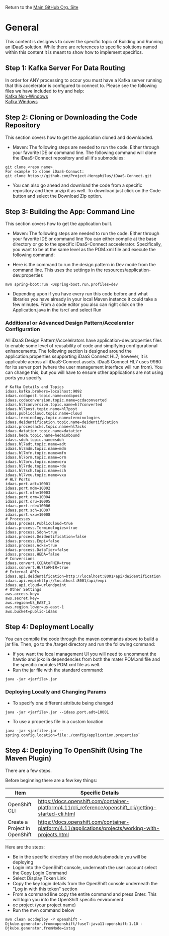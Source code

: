 Return to the <a href="https://github.com/Project-Herophilus" target="_blank">Main GitHub Org. Site</a>

# General 
This content is designws to cover the specific topic of Building and Running an iDaaS solution. While there are references to specific solutions 
named within this content it is meant to show how to implement specifics.

## Step 1: Kafka Server For Data Routing
In order for ANY processing to occur you must have a Kafka server running that this accelerator is configured to connect to.
Please see the following files we have included to try and help: <br/>
[Kafka Non-Windows](https://github.com/Project-Herophilus/Project-Herophilus-Assets/blob/main/Kafka.md)<br/>
[Kafka Windows](https://github.com/Project-Herophilus/Project-Herophilus-Assets/blob/main/KafkaWindows.md)<br/>

## Step 2: Cloning or Downloading the Code Repository
This section covers how to get the application cloned and downloaded.
+ Maven: The following steps are needed to run the code. Either through your favorite IDE or command line. The following command will
clone the iDaaS-Connect repository and all it's submodules:
```
git clone <repo name>
For example to clone iDaaS-Connwct:
git clone https://github.com/Project-Herophilus/iDaaS-Connect.git
 ```
+ You can also go ahead and download the code from a specific repository and then unzip it as well. To download just click on the Code
button and select the Download Zip option.

## Step 3: Building the App: Command Line
This section covers how to get the application built.
+ Maven: The following steps are needed to run the code. Either through your favorite IDE or command line
You can either compile at the base directory or go to the specific iDaaS-Connect acceelerator. Specifically, you want to
be at the same level as the POM.xml file and execute the following command: <br/>

- Here is the command to run the design pattern in Dev mode from the command line. This uses the settings in the resources/application-dev.properties
```
mvn spring-boot:run -Dspring-boot.run.profiles=dev
 ```

- Depending upon if you have every run this code before and what libraries you have already in your local Maven instance
it could take a few minutes. From a code editor you also can right click on the Application.java in the /src/<application namespace> and select Run

### Additional or Advanced Design Pattern/Accelerator Configuration
 
All iDaaS Design Pattern/Accelelrators have application-dev.properties files to enable some level of reusability of code and simplfying configurational enhancements. The following section is designed around the application.properties ssupporting iDaaS Connect HL7; however, it is applicable across all iDaaS-Connect assets. iDaaS Connect HL7 uses 9980 for its server port (where the user management interface will run from). You can change this, but you will have to ensure other applications are not using ports you specify.

```
# Kafka Details and Topics
idaas.kafka.brokers=localhost:9092
idaas.ccdapost.topic.name=ccdapost
idaas.ccdaconversion.topic.name=ccdaconverted
idaas.hl7conversion.topic.name=hl7converted
idaas.hl7post.topic.name=hl7post
idaas.publiccloud.topic.name=cloud
idaas.terminology.topic.name=terminologies
idaas.deidentification.topic.name=deidentification
idaas.processacks.topic.name=hl7acks
idaas.datatier.topic.name=datatier
idass.heda.topic.name=hedainbound
idass.sdoh.topic.name=sdoh
idaas.hl7adt.topic.name=adt
idaas.hl7mdm.topic.name=mdm
idaas.hl7mfn.topic.name=mfn
idaas.hl7orm.topic.name=orm
idaas.hl7oru.topic.name=oru
idaas.hl7rde.topic.name=rde
idaas.hl7sch.topic.name=sch
idaas.hl7vxu.topic.name=vxu
# HL7 Ports
idaas.port.adt=10001
idaas.port.mdm=10002
idaas.port.mfn=10003
idaas.port.orm=10004
idaas.port.oru=10005
idaas.port.rde=10006
idaas.port.sch=10007
idaas.port.vxu=10008
# Processes
idaas.process.PublicCloud=true
idaas.process.Terminologies=true
idaas.process.Sdoh=true
idaas.process.Deidentification=false
idaas.process.Empi=false
idaas.process.Acks=true
idaas.process.DataTier=false
idass.process.HEDA=false
# Conversions
idaas.convert.CCDAtoFHIR=true
idaas.convert.HL7toFHIR=true
# External APIs
idaas.api.deidentification=http://localhost:8001/api/deidentification
idaas.api.empi=http://localhost:8001/api/empi
idaas.api.cloud=urlendpoint
# Other Settings
aws.access.key=
aws.secret.key=
aws.region=US_EAST_1
aws.region.lower=us-east-1
aws.bucket=public-idaas
```
## Step 4: Deployment Locally

You can compile the code through the maven commands above to build a jar file. Then, go to the /target directory and run the following command: <br/>

- If you want the local management UI you will need to uncomment the hawtio and jokolia dependencies from both the mater POM.xml file and the specific
  modules POM.xml file as well.
- Run the jar file with the standard command:
```
java -jar <jarfile>.jar 
```

### Deploying Locally and Changing Params
 - To specify one different attribute being changed
 ```
 java -jar <jarfile>.jar --idaas.port.adt=10001
 ```
 - To use a properties file in a custom location 
 ```
 java -jar <jarfile>.jar --spring.config.location=file:./config/application.properties`
```
 
## Step 4: Deploying To OpenShift (Using The Maven Plugin)
There are a few steps. 

Before beginning there are a few key things:

| Item                          | Specific Details                                                                                       |                                                                       
|-------------------------------|--------------------------------------------------------------------------------------------------------|
| OpenShift CLI                 |https://docs.openshift.com/container-platform/4.11/cli_reference/openshift_cli/getting-started-cli.html |
| Create a Project in OpenShift |https://docs.openshift.com/container-platform/4.11/applications/projects/working-with-projects.html|

Here are the steps:

 - Be in the specific directory of the module/submodule you will be deploying
 - Login into the OpenShift console, underneath the user account select the Copy Login Command
 - Select Display Token Link
 - Copy the key login details from the OpenShift console underneath the "Log in with this token" section
 - From a command line copy the entire command and press Enter. This will login you into the OpenShift specific environment
 - oc project (your project name)
 - Run the mvn command below

```
mvn clean oc:deploy -P openshift -Djkube.generator.from=openshift/fuse7-java11-openshift:1.10 -Djkube.generator.fromMode=istag
```
